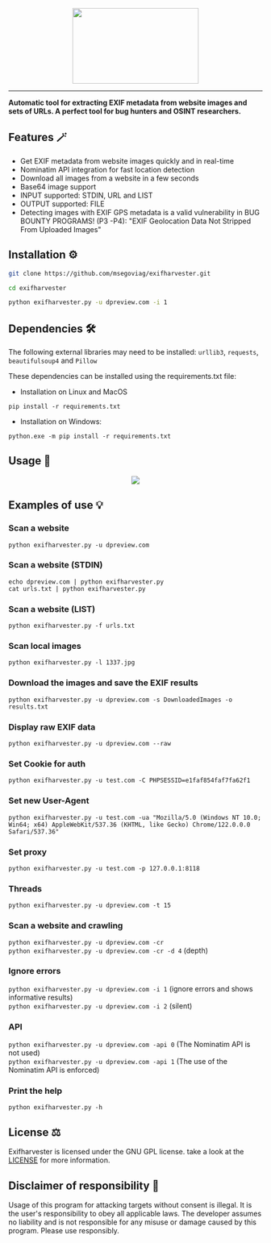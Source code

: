<p align="center">
  <img src="https://github.com/msegoviag/exifharvester/assets/41863090/ea654f13-dbea-4029-b1b6-91b6be46d0d7" height=150 width=250><br>
  <hr>

  <b>Automatic tool for extracting EXIF metadata from website images and sets of URLs.
  A perfect tool for bug hunters and OSINT researchers.</b><br>

  Features 🪄
----------
- Get EXIF metadata from website images quickly and in real-time
- Nominatim API integration for fast location detection
- Download all images from a website in a few seconds
- Base64 image support
- INPUT supported: STDIN, URL and LIST
- OUTPUT supported: FILE
- Detecting images with EXIF GPS metadata is a valid vulnerability in BUG BOUNTY PROGRAMS! (P3 -P4): "EXIF Geolocation Data Not Stripped From Uploaded Images"

Installation ⚙️
----------

```bash
git clone https://github.com/msegoviag/exifharvester.git 
```
```bash
cd exifharvester
```
```bash
python exifharvester.py -u dpreview.com -i 1
```

Dependencies 🛠️
----------
The following external libraries may need to be installed: `urllib3`, `requests`, `beautifulsoup4` and `Pillow`

These dependencies can be installed using the requirements.txt file:

- Installation on Linux and MacOS
```
pip install -r requirements.txt
```
- Installation on Windows:
```
python.exe -m pip install -r requirements.txt
```
Usage 🚀
----------
<p align="center">

  <img src="https://github.com/msegoviag/exifharvester/assets/41863090/0f54aef9-5b99-461a-a4cd-5f0edd9b16f0" style="max-width: 100%; height: auto; object-fit: cover; display: inline-block;" data-target="animated-image.originalImage">

Examples of use 💡
----------
### Scan a website
`python exifharvester.py -u dpreview.com`

### Scan a website (STDIN)
`echo dpreview.com | python exifharvester.py`<br>
`cat urls.txt | python exifharvester.py`

### Scan a website (LIST)
`python exifharvester.py -f urls.txt`

### Scan local images
`python exifharvester.py -l 1337.jpg`

### Download the images and save the EXIF results 
`python exifharvester.py -u dpreview.com -s DownloadedImages -o results.txt`

### Display raw EXIF data 
`python exifharvester.py -u dpreview.com --raw`

### Set Cookie for auth
`python exifharvester.py -u test.com -C PHPSESSID=e1faf854faf7fa62f1`

### Set new User-Agent
`python exifharvester.py -u test.com -ua "Mozilla/5.0 (Windows NT 10.0; Win64; x64) AppleWebKit/537.36 (KHTML, like Gecko) Chrome/122.0.0.0 Safari/537.36"`

### Set proxy
`python exifharvester.py -u test.com -p 127.0.0.1:8118`

### Threads
`python exifharvester.py -u dpreview.com -t 15`

### Scan a website and crawling
`python exifharvester.py -u dpreview.com -cr`<br>
`python exifharvester.py -u dpreview.com -cr -d 4` (depth)

### Ignore errors
`python exifharvester.py -u dpreview.com -i 1` (ignore errors and shows informative results) <br>
`python exifharvester.py -u dpreview.com -i 2` (silent)

### API
`python exifharvester.py -u dpreview.com -api 0` (The Nominatim API is not used) <br>
`python exifharvester.py -u dpreview.com -api 1` (The use of the Nominatim API is enforced)

### Print the help
`python exifharvester.py -h`

## License ⚖️

Exifharvester is licensed under the GNU GPL license. take a look at the [LICENSE](https://github.com/msegoviag/exifharvester/blob/main/LICENSE.txt) for more information.

Disclaimer of responsibility 🚨
----------

Usage of this program for attacking targets without consent is illegal. It is the user's responsibility to obey all applicable laws. The developer assumes no liability and is not responsible for any misuse or damage caused by this program. Please use responsibly.

